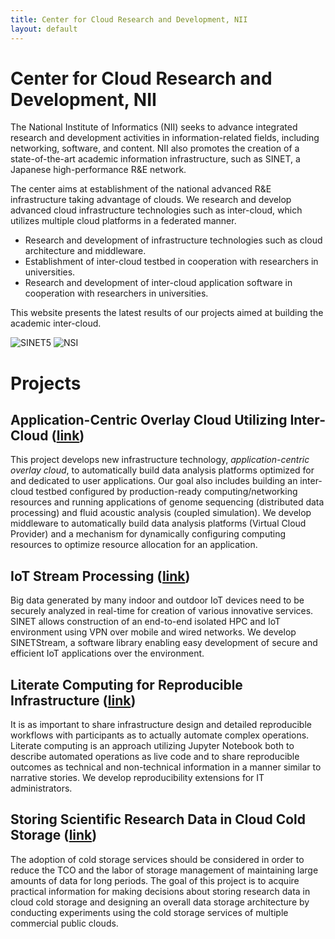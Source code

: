 ```yaml
---
title: Center for Cloud Research and Development, NII
layout: default
---
```

# Center for Cloud Research and Development, NII

The National Institute of Informatics (NII) seeks to advance integrated research and development activities in information-related fields, including networking, software, and content. NII also promotes the creation of a state-of-the-art academic information infrastructure, such as SINET, a Japanese high-performance R&E network. 

The center aims at establishment of the national advanced R&E infrastructure taking advantage of clouds. We research and develop advanced cloud infrastructure technologies such as inter-cloud, which utilizes multiple cloud platforms in a federated manner.

- Research and development of infrastructure technologies such as cloud architecture and middleware.
- Establishment of inter-cloud testbed in cooperation with researchers in universities.
- Research and development of inter-cloud application software in cooperation with researchers in universities.

This website presents the latest results of our projects aimed at building the academic inter-cloud.

![SINET5](figs/sinet.png)
![NSI](figs/nsi.png)

# Projects

## Application-Centric Overlay Cloud Utilizing Inter-Cloud ([link](CREST))
This project develops new infrastructure technology, *application-centric overlay cloud*, to automatically build data analysis platforms optimized for and dedicated to user applications. Our goal also includes building an inter-cloud testbed configured by production-ready computing/networking resources and running applications of genome sequencing (distributed data processing) and fluid acoustic analysis (coupled simulation). We develop middleware to automatically build data analysis platforms (Virtual Cloud Provider) and a mechanism for dynamically configuring computing resources to optimize resource allocation for an application.

## IoT Stream Processing ([link](SINETStream))
Big data generated by many indoor and outdoor IoT devices need to be securely analyzed in real-time for creation of various innovative services. SINET allows construction of an end-to-end isolated HPC and IoT environment using VPN over mobile and wired networks. We develop SINETStream, a software library enabling easy development of secure and efficient IoT applications over the environment.

## Literate Computing for Reproducible Infrastructure ([link](https://literate-computing.github.io/))
It is as important to share infrastructure design and detailed reproducible workflows with participants as to actually automate complex operations. Literate computing is an approach utilizing    Jupyter Notebook both to describe automated operations as live code and to share reproducible outcomes as technical and non-technical information in a manner similar to narrative stories. We develop reproducibility extensions for IT administrators.

## Storing Scientific Research Data in Cloud Cold Storage ([link](Storage))
The adoption of cold storage services should be considered in order to reduce the TCO and the labor of storage management of maintaining large amounts of data for long periods. The goal of this project is to acquire practical information for making decisions about storing research data in cloud cold storage and designing an overall data storage architecture by conducting experiments using the cold storage services of multiple commercial public clouds.
